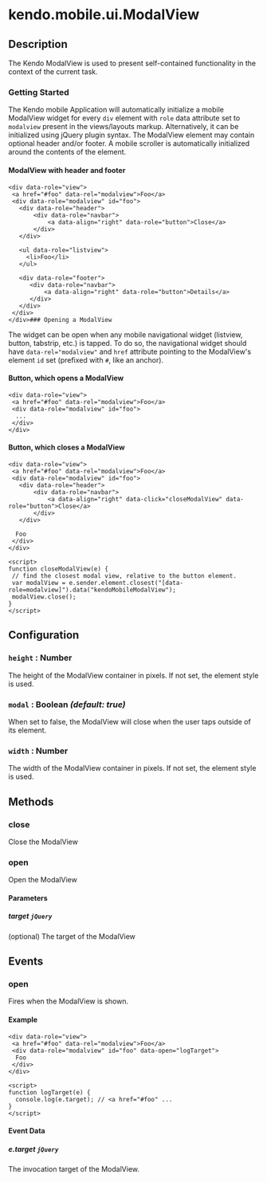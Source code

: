 # kendo.mobile.ui.ModalView

## Description

The Kendo ModalView is used to present self-contained functionality in the context of the current task.  

### Getting Started

The Kendo mobile Application will automatically initialize a mobile ModalView widget for every `div` element with `role` data attribute set to `modalview` present in the views/layouts markup.
Alternatively, it can be initialized using jQuery plugin syntax. The ModalView element may contain optional header and/or footer. A mobile scroller is automatically initialized around the contents of the element.

#### ModalView with header and footer

    <div data-role="view">
     <a href="#foo" data-rel="modalview">Foo</a>
     <div data-role="modalview" id="foo">
       <div data-role="header">
           <div data-role="navbar">
               <a data-align="right" data-role="button">Close</a>
           </div>
       </div>
    
       <ul data-role="listview">
         <li>Foo</li>
       </ul>
    
       <div data-role="footer">
          <div data-role="navbar">
              <a data-align="right" data-role="button">Details</a>
          </div>
       </div>
     </div>
    </div>### Opening a ModalView

The widget can be open when any mobile navigational widget (listview, button, tabstrip, etc.) is tapped.
To do so, the navigational widget should have `data-rel="modalview"` and `href` attribute pointing to the ModalView's element `id` set (prefixed with `#`, like an anchor).

#### Button, which opens a ModalView

    <div data-role="view">
     <a href="#foo" data-rel="modalview">Foo</a>
     <div data-role="modalview" id="foo">
      ...
     </div>
    </div>

#### Button, which closes a ModalView

    <div data-role="view">
     <a href="#foo" data-rel="modalview">Foo</a>
     <div data-role="modalview" id="foo">
       <div data-role="header">
           <div data-role="navbar">
               <a data-align="right" data-click="closeModalView" data-role="button">Close</a>
           </div>
       </div>
    
      Foo
     </div>
    </div>
    
    <script>
    function closeModalView(e) {
     // find the closest modal view, relative to the button element.
     var modalView = e.sender.element.closest("[data-role=modalview]").data("kendoMobileModalView");
     modalView.close();
    }
    </script>

## Configuration

### `height` : **Number** 

The height of the ModalView container in pixels. If not set, the element style is used.

### `modal` : **Boolean** *(default: true)*

 When set to false, the ModalView will close when the user taps outside of its element.

### `width` : **Number** 

The width of the ModalView container in pixels. If not set, the element style is used.

## Methods

### close

Close the ModalView

### open

Open the ModalView

#### Parameters

##### target `jQuery`

(optional) The target of the ModalView

## Events

### open

Fires when the ModalView is shown.

#### Example

    <div data-role="view">
     <a href="#foo" data-rel="modalview">Foo</a>
     <div data-role="modalview" id="foo" data-open="logTarget">
      Foo
     </div>
    </div>
    
    <script>
    function logTarget(e) {
      console.log(e.target); // <a href="#foo" ...
    }
    </script>

#### Event Data

##### e.target `jQuery`

The invocation target of the ModalView.